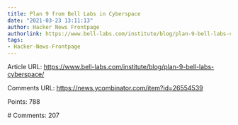 ```yaml
---
title: Plan 9 from Bell Labs in Cyberspace
date: "2021-03-23 13:11:13"
author: Hacker News Frontpage
authorlink: https://www.bell-labs.com/institute/blog/plan-9-bell-labs-cyberspace/
tags:
- Hacker-News-Frontpage
---
```


<p>Article URL: <a href="https://www.bell-labs.com/institute/blog/plan-9-bell-labs-cyberspace/">https://www.bell-labs.com/institute/blog/plan-9-bell-labs-cyberspace/</a></p>
<p>Comments URL: <a href="https://news.ycombinator.com/item?id=26554539">https://news.ycombinator.com/item?id=26554539</a></p>
<p>Points: 788</p>
<p># Comments: 207</p>
